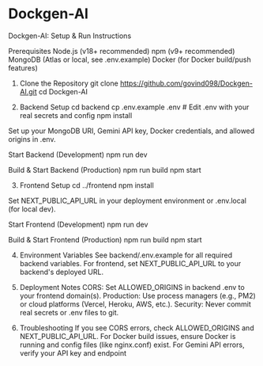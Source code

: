 
# Dockgen-AI
Dockgen-AI: Setup & Run Instructions

Prerequisites
Node.js (v18+ recommended)
npm (v9+ recommended)
MongoDB (Atlas or local, see .env.example)
Docker (for Docker build/push features)

1. Clone the Repository
git clone https://github.com/govind098/Dockgen-AI.git
cd Dockgen-AI

2. Backend Setup
cd backend
cp .env.example .env   # Edit .env with your real secrets and config
npm install

Set up your MongoDB URI, Gemini API key, Docker credentials, and allowed origins in .env.

Start Backend (Development)
npm run dev

Build & Start Backend (Production)
npm run build
npm start

3. Frontend Setup
cd ../frontend
npm install

Set NEXT_PUBLIC_API_URL in your deployment environment or .env.local (for local dev).

Start Frontend (Development)
npm run dev

Build & Start Frontend (Production)
npm run build
npm start

4. Environment Variables
See backend/.env.example for all required backend variables.
For frontend, set NEXT_PUBLIC_API_URL to your backend's deployed URL.

6. Deployment Notes
CORS: Set ALLOWED_ORIGINS in backend .env to your frontend domain(s).
Production: Use process managers (e.g., PM2) or cloud platforms (Vercel, Heroku, AWS, etc.).
Security: Never commit real secrets or .env files to git.

6. Troubleshooting
If you see CORS errors, check ALLOWED_ORIGINS and NEXT_PUBLIC_API_URL.
For Docker build issues, ensure Docker is running and config files (like nginx.conf) exist.
For Gemini API errors, verify your API key and endpoint
